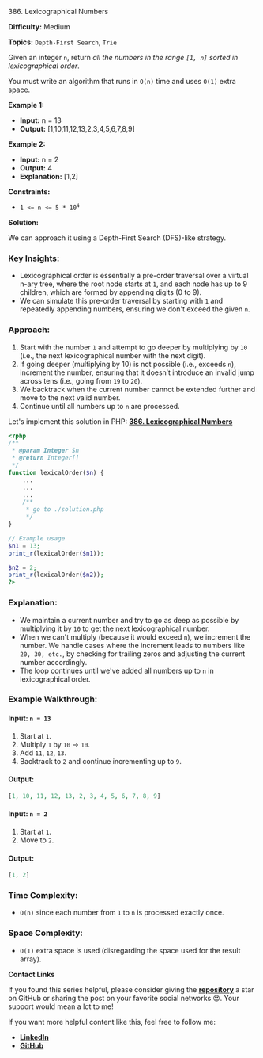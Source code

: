 386\. Lexicographical Numbers

**Difficulty:** Medium

**Topics:** `Depth-First Search`, `Trie`

Given an integer `n`, return _all the numbers in the range `[1, n]` sorted in lexicographical order_.

You must write an algorithm that runs in `O(n)` time and uses `O(1)` extra space.

**Example 1:**

- **Input:** n = 13
- **Output:** [1,10,11,12,13,2,3,4,5,6,7,8,9]

**Example 2:**

- **Input:** n = 2
- **Output:** 4
- **Explanation:** [1,2]



**Constraints:**

- <code>1 <= n <= 5 * 10<sup>4</sup></code>


**Solution:**

We can approach it using a Depth-First Search (DFS)-like strategy.

### Key Insights:
- Lexicographical order is essentially a pre-order traversal over a virtual n-ary tree, where the root node starts at `1`, and each node has up to 9 children, which are formed by appending digits (0 to 9).
- We can simulate this pre-order traversal by starting with `1` and repeatedly appending numbers, ensuring we don't exceed the given `n`.

### Approach:
1. Start with the number `1` and attempt to go deeper by multiplying by `10` (i.e., the next lexicographical number with the next digit).
2. If going deeper (multiplying by 10) is not possible (i.e., exceeds `n`), increment the number, ensuring that it doesn’t introduce an invalid jump across tens (i.e., going from `19` to `20`).
3. We backtrack when the current number cannot be extended further and move to the next valid number.
4. Continue until all numbers up to `n` are processed.

Let's implement this solution in PHP: **[386. Lexicographical Numbers](https://github.com/mah-shamim/leet-code-in-php/tree/main/algorithms/000386-lexicographical-numbers/solution.php)**

```php
<?php
/**
 * @param Integer $n
 * @return Integer[]
 */
function lexicalOrder($n) {
    ...
    ...
    ...
    /**
     * go to ./solution.php
     */
}

// Example usage
$n1 = 13;
print_r(lexicalOrder($n1));

$n2 = 2;
print_r(lexicalOrder($n2));
?>
```

### Explanation:

- We maintain a current number and try to go as deep as possible by multiplying it by `10` to get the next lexicographical number.
- When we can't multiply (because it would exceed `n`), we increment the number. We handle cases where the increment leads to numbers like `20, 30, etc.`, by checking for trailing zeros and adjusting the current number accordingly.
- The loop continues until we've added all numbers up to `n` in lexicographical order.

### Example Walkthrough:
#### Input: `n = 13`
1. Start at `1`.
2. Multiply `1` by `10` -> `10`.
3. Add `11`, `12`, `13`.
4. Backtrack to `2` and continue incrementing up to `9`.

#### Output:
```php
[1, 10, 11, 12, 13, 2, 3, 4, 5, 6, 7, 8, 9]
```

#### Input: `n = 2`
1. Start at `1`.
2. Move to `2`.

#### Output:
```php
[1, 2]
```

### Time Complexity:
- `O(n)` since each number from `1` to `n` is processed exactly once.

### Space Complexity:
- `O(1)` extra space is used (disregarding the space used for the result array).

**Contact Links**

If you found this series helpful, please consider giving the **[repository](https://github.com/mah-shamim/leet-code-in-php)** a star on GitHub or sharing the post on your favorite social networks 😍. Your support would mean a lot to me!

If you want more helpful content like this, feel free to follow me:

- **[LinkedIn](https://www.linkedin.com/in/arifulhaque/)**
- **[GitHub](https://github.com/mah-shamim)**
